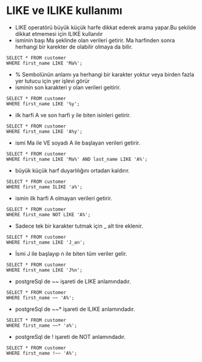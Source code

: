 # LIKE ve ILIKE kullanımı

- LIKE operatörü büyük küçük harfe dikkat ederek arama yapar.Bu şekilde dikkat etmemesi için ILIKE kullanılır
- isminin başı Ma şeklinde olan verileri getirir. Ma harfinden sonra herhangi bir karekter de olabilir olmaya da bilir.
```
SELECT * FROM customer
WHERE first_name LIKE 'Ma%'; 
```
- % Sembolünün anlamı ya herhangi bir karakter yoktur veya birden fazla yer tutucu için yer işlevi görür
- isminin son karakteri y olan verileri geitirir.
```
SELECT * FROM customer
WHERE first_name LIKE '%y'; 
```
- ilk harfi A ve son harfi y ile biten isinleri getirir.
```
SELECT * FROM customer
WHERE first_name LIKE 'A%y';  
```
- ismi Ma ile VE soyadı A ile başlayan verileri getirir.
```
SELECT * FROM customer
WHERE first_name LIKE 'Ma%' AND last_name LIKE 'A%';  
```
- büyük küçük harf duyarlılığını ortadan kaldırır.
```
SELECT * FROM customer
WHERE first_name ILIKE 'a%';  
```
- ismin ilk harfi A olmayan verileri getirir.
```
SELECT * FROM customer
WHERE first_name NOT LIKE 'A%'; 
```
- Sadece tek bir karakter tutmak için _ alt tire eklenir.
```
SELECT * FROM customer
WHERE first_name LIKE 'J_an'; 
```
- İsmi J ile başlayıp n ile biten tüm veriler gelir.
```
SELECT * FROM customer
WHERE first_name LIKE 'J%n';  
```
- postgreSql de ~~ işareti de LIKE anlamındadır.
```
SELECT * FROM customer
WHERE first_name ~~ 'A%';  
```
- postgreSql de ~~* işareti de ILIKE anlamındadır.
```
SELECT * FROM customer
WHERE first_name ~~* 'a%'; 
```
- postgreSql de ! işareti de NOT anlamındadır.
```
SELECT * FROM customer
WHERE first_name !~~ 'A%';  
```